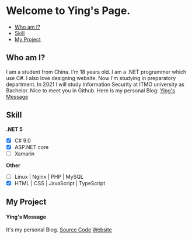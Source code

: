 # Welcome to Ying's Page.
- [Who am I?](#who-am-i)  
- [Skill](#skill)   
- [My Project](#my-project)  

## Who am I?
I am a student from China. I'm 18 years old. I am a .NET programmer which use C#. I also love designing website. Now I'm studying in preparatory department. In 2021 I will study Information Security at ITMO university as Bachelor. Nice to meet you in Github. Here is my personal Blog: [Ying's Message](https://www.ranying.xyz)  

## Skill  

**.NET 5**  
- [x] C# 9.0
- [x] ASP.NET core
- [ ] Xamarin

**Other**  
- [ ] Linux | Nginx | PHP | MySQL
- [x] HTML | CSS | JavaScript | TypeScript

## My Project

#### Ying's Message  
It's my personal Blog. 
[Source Code](https://github.com/Ran-ying/Ying-Message) 
[Website](https://www.ranying.xyz)  

<!--
#### [Ying's API](https://apis.ranying.xyz)  
Here is a public web API. Now still building.  [About]()  

#### [C Sharp Small Program](https://github.com/Ran-ying/Csharp-SmallProgram)
  
[About](https://github.com/Ran-ying/Csharp-SmallProgram)  
-->